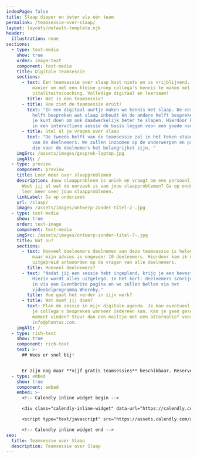 ```yaml
---
indexPage: false
title: Slaap dieper en beter als één team
permalink: /teamsessie-over-slaap/
layout: layouts/default-template.njk
header:
  illustration: none
sections:
  - type: text-media
    show: true
    order: image-text
    component: text-media
    title: Digitale Teamsessie
    sections:
      - text: Een teamsessie over slaap kost niets en is vrijblijvend. Dit is een leuke
          manier om met een kleine groep collega's kennis te maken met slaap en
          vitaliteitscoaching. Volledige digitaal en leerzaam!
        title: Wat is een teamsessie?
      - title: Hoe ziet de teamsessie eruit?
        text: "In een digitaal uurtje maken we kennis met slaap. De eerste is eerste
          helft bespreken wat slaap inhoudt én de andere helft bespreken we wat
          je kunt doen om ook daadwerkelijk beter te slapen. Hierdoor kunnen we
          in een interactieve sessie de basis leggen voor een goede nachtrust. "
      - title: Stel al je vragen over slaap
        text: "De tweede helft van de teamsessie zal in het teken staan van de vragen
          van de deelnemers. We zullen inzoomen op de onderwerpen en problemen
          die voor de deelnemers het belangrijkst zijn. "
    imgSrc: /assets/images/gesprek-laptop.jpg
    imgAlt: /
  - type: preview
    component: preview
    title: Leer meer over slaapproblemen
    description: Jouw slaapprobleem is uniek en vraagt om een persoonlijke aanpak.
      Weet jij al wat de oorzaak is van jouw slaapproblemen? Ga op onderzoek en
      leer meer over jouw slaapproblemen.
    linkLabel: Ga op onderzoek
    url: /slaap/
    image: /assets/images/ontwerp-zonder-titel-2-.jpg
  - type: text-media
    show: true
    order: text-image
    component: text-media
    imgSrc: /assets/images/ontwerp-zonder-titel-7-.jpg
    title: Wat nu?
    sections:
      - text: Hoeveel deelnemers deelnemen aan deze teamsessie is helemaal aan jullie,
          maar mijn advies is ongeveer 10 deelnemers. Hierdoor kan ik ook echt
          uitgebreid antwoorden op de vragen van alle deelnemers.
        title: Hoeveel deelnemers?
      - text: "Nadat jij een sessie hebt ingepland, krijg je een bevestigingsmail.
          Hierin wordt alles uitgelegd. In het kort: deelnemers schrijven zich
          in via een Eventbrite pagina en we zullen bellen via het
          videobelprogramma Whereby."
        title: Hoe gaat het verder in zijn werk?
      - title: Wat moet jij doen?
        text: Plan de sessie in mijn digitale agenda. Je kan eventueel van tevoren met
          je collega's bespreken wanneer iedereen kan. Kan je geen geschikt
          moment vinden? Stuur dan een mailtje met een alternatief voorstel naar
          info@phantus.com.
    imgAlt: /
  - type: rich-text
    show: true
    component: rich-text
    text: >-
      ## Wees er snel bij!


      Er zijn nog maar **vijf gratis teamsessies** beschikbaar. Reserveer gelijk één van de vijf gratis teamsessies óf plan eerst een [kennismaking met coach Pjotr.](https://calendly.com/pjotr-peulen/bellen)
  - type: embed
    show: true
    component: embed
    embed: >-
      <!-- Calendly inline widget begin -->

      <div class="calendly-inline-widget" data-url="https://calendly.com/pjotr-peulen/teamsessie-over-slaap?primary_color=eb5c36" style="min-width:320px;height:630px;"></div>

      <script type="text/javascript" src="https://assets.calendly.com/assets/external/widget.js" async></script>

      <!-- Calendly inline widget end -->
seo:
  title: Teamsessie over Slaap
  description: Teamsessie over Slaap
---
```

